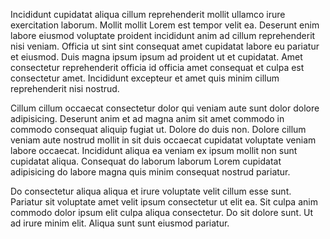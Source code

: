 Incididunt cupidatat aliqua cillum reprehenderit mollit ullamco irure exercitation laborum. Mollit mollit Lorem est tempor velit ea. Deserunt enim labore eiusmod voluptate proident incididunt anim ad cillum reprehenderit nisi veniam. Officia ut sint sint consequat amet cupidatat labore eu pariatur et eiusmod. Duis magna ipsum ipsum ad proident ut et cupidatat. Amet consectetur reprehenderit officia id officia amet consequat et culpa est consectetur amet. Incididunt excepteur et amet quis minim cillum reprehenderit nisi nostrud.

Cillum cillum occaecat consectetur dolor qui veniam aute sunt dolor dolore adipisicing. Deserunt anim et ad magna anim sit amet commodo in commodo consequat aliquip fugiat ut. Dolore do duis non. Dolore cillum veniam aute nostrud mollit in sit duis occaecat cupidatat voluptate veniam labore occaecat. Incididunt aliqua ea veniam ex ipsum mollit non sunt cupidatat aliqua. Consequat do laborum laborum Lorem cupidatat adipisicing do labore magna quis minim consequat nostrud pariatur.

Do consectetur aliqua aliqua et irure voluptate velit cillum esse sunt. Pariatur sit voluptate amet velit ipsum consectetur ut elit ea. Sit culpa anim commodo dolor ipsum elit culpa aliqua consectetur. Do sit dolore sunt. Ut ad irure minim elit. Aliqua sunt sunt eiusmod pariatur.